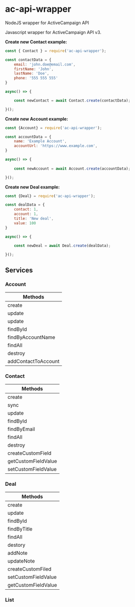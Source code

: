 # ac-api-wrapper
NodeJS wrapper for ActiveCampaign API

Javascript wrapper for ActiveCampaign API v3.

**Create new Contact example:**
```js
const { Contact } = require('ac-api-wrapper');

const contactData = {
    email: 'john.doe@email.com',
    firstName: 'John',
    lastName: 'Doe',
    phone: '555 555 555'
}

async() => {

    const newContact = await Contact.create(contactData);

}();
```

**Create new Account example:**
```js
const {Account} = require('ac-api-wrapper');

const accountData = {
    name: 'Example Account',
    accountUrl: 'https://www.example.com',
}

async() => {
    
    const newAccount = await Account.create(accountData);

}();
```

**Create new Deal example:**
```js
const {Deal} = require('ac-api-wrapper');

const dealData = {
    contact: 1,
    account: 1,
    title: 'New deal',
    value: 100
}

async() => {

    const newDeal = await Deal.create(dealData);
    
}();
```

## Services

### Account
| Methods  |
| ------------- |
| create      |
| update      |
| update      |
| findById |
| findByAccountName |
| findAll |
| destroy |
| addContactToAccount |
### Contact

| Methods  |
| ------------- |
| create      |
| sync      |
| update      |
| findById |
| findByEmail |
| findAll |
| destroy |
| createCustomField |
| getCustomFieldValue |
| setCustomFieldValue |

### Deal

| Methods              |
| -------------------- |
| create               |
| update               |
| findById             |
| findByTitle          |
| findAll              |
| destory              |
| addNote              |
| updateNote           |
| createCustomFiled    |
| setCustomFieldValue  |
|  getCustomFieldValue |

### List

